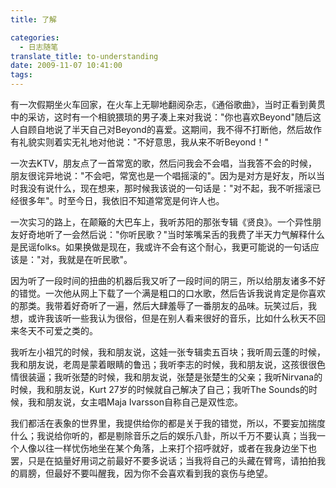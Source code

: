 ```yaml
---
title: 了解

categories:
  - 日志随笔
translate_title: to-understanding
date: 2009-11-07 10:41:00
tags:
---
```


有一次假期坐火车回家，在火车上无聊地翻阅杂志，《通俗歌曲》，当时正看到黄贯中的采访，这时有一个相貌猥琐的男子凑上来对我说："你也喜欢Beyond"随后这人自顾自地说了半天自己对Beyond的喜爱。这期间，我不得不打断他，然后故作有礼貌实则着实无礼地对他说："不好意思，我从来不听Beyond！"

一次去KTV，朋友点了一首常宽的歌，然后问我会不会唱，当我答不会的时候，朋友很诧异地说："不会吧，常宽也是一个唱摇滚的"。因为是对方是好友，所以当时我没有说什么，现在想来，那时候我该说的一句话是："对不起，我不听摇滚已经很多年"。时至今日，我依旧不知道常宽是何许人也。

一次实习的路上，在颠簸的大巴车上，我听苏阳的那张专辑《贤良》。一个异性朋友好奇地听了一会然后说："你听民歌？"当时笨嘴呆舌的我费了半天力气解释什么是民谣folks。如果换做是现在，我或许不会有这个耐心，我更可能说的一句话应该是："对，我就是在听民歌"。

因为听了一段时间的扭曲的机器后我又听了一段时间的阴三，所以给朋友诸多不好的错觉。一次他从网上下载了一个满是粗口的口水歌，然后告诉我说肯定是你喜欢的那类。我带着好奇听了一遍，然后大肆羞辱了一番朋友的品味。玩笑过后，我想，或许我该听一些我认为很俗，但是在别人看来很好的音乐，比如什么秋天不回来冬天不可爱之类的。

我听左小祖咒的时候，我和朋友说，这娃一张专辑卖五百块；我听周云蓬的时候，我和朋友说，老周是蒙着眼睛的鲁迅；我听李志的时候，我和朋友说，这孩很很色情很装逼；我听张楚的时候，我和朋友说，张楚是张楚生的父亲；我听Nirvana的时候，我和朋友说，Kurt 27岁的时候就自己解决了自己；我听The Sounds的时候，我和朋友说，女主唱Maja Ivarsson自称自己是双性恋。

我们都活在表象的世界里，我提供给你的都是关于我的错觉，所以，不要妄加揣度什么；我说给你听的，都是剔除音乐之后的娱乐八卦，所以千万不要认真；当我一个人像以往一样忧伤地坐在某个角落，上来打个招呼就好，或者在我身边坐下也罢，只是在掂量好用词之前最好不要多说话；当我将自己的头藏在臂弯，请拍拍我的肩膀，但最好不要叫醒我，因为你不会喜欢看到我的哀伤与绝望。
